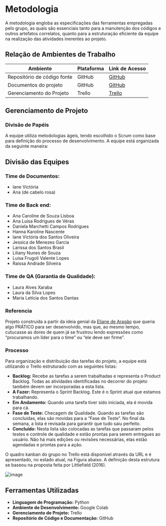 # Metodologia

A metodologia engloba as especificações das ferramentas empregadas pelo grupo, as quais são essenciais tanto para a manutenção dos códigos e outros artefatos correlatos, quanto para a estruturação eficiente da equipe na realização das atividades inerentes ao projeto.

## Relação de Ambientes de Trabalho

| Ambiente                | Plataforma   | Link de Acesso |
|-------------------------|--------------|----------------|
| Repositório de código fonte | GitHub       | [GitHub](https://github.com) |
| Documentos do projeto   | GitHub       | [GitHub](https://github.com) |
| Gerenciamento do Projeto | Trello       | [Trello](https://trello.com) |

## Gerenciamento de Projeto

### Divisão de Papéis
A equipe utiliza metodologias ágeis, tendo escolhido o Scrum como base para definição do processo de desenvolvimento. A equipe está organizada da seguinte maneira:

## Divisão das Equipes

### Time de Documentos:
- Iane Victória  
- Ana (de cabelo rosa)

### Time de Back end:
- Ana Caroline de Souza Lisboa  
- Ana Luisa Rodrigues de Véras  
- Daniela Marchetti Campos Rodrigues  
- Hanna Karoline Nascente  
- Iane Victória dos Santos Oliveira  
- Jessica de Menezes Garcia  
- Larissa dos Santos Brasil  
- Liliany Nunes de Souza  
- Luisa Frugoli Valente Lopes  
- Raissa Andrade Silveira  

### Time de QA (Garantia de Qualidade):
- Laura Alves Xaraba  
- Laura da Silva Lopes  
- Maria Letícia dos Santos Dantas

### Referencia

Projeto construida a partir da ideia genial da [Eliane de Aragão](https://www.linkedin.com/in/elianedearag%C3%A3o/) que queria algo PRÁTICO para ser desenvolvido, mas que, ao mesmo tempo, cutucasse as dores de quem já se frustrou lendo expressões como “procuramos um líder para o time” ou “ele deve ser firme”. 

### Processo
Para organização e distribuição das tarefas do projeto, a equipe está utilizando o Trello estruturado com as seguintes listas:

- **Backlog:** Recebe as tarefas a serem trabalhadas e representa o Product Backlog. Todas as atividades identificadas no decorrer do projeto também devem ser incorporadas a esta lista.  
- **A Fazer:** Representa o Sprint Backlog. Este é o Sprint atual que estamos trabalhando.  
- **Em Andamento:** Quando uma tarefa tiver sido iniciada, ela é movida para cá.  
- **Fase de Teste:** Checagem de Qualidade. Quando as tarefas são concluídas, elas são movidas para a “Fase de Teste”. No final da semana, a lista é revisada para garantir que tudo saiu perfeito.  
- **Concluído:** Nesta lista são colocadas as tarefas que passaram pelos testes e controle de qualidade e estão prontas para serem entregues ao usuário. Não há mais edições ou revisões necessárias, elas estão agendadas e prontas para a ação.  

O quadro kanban do grupo no Trello está disponível através da URL e é apresentado, no estado atual, na Figura abaixo. A definição desta estrutura se baseou na proposta feita por Littlefield (2016).

![image](https://github.com/user-attachments/assets/e92d45e4-8769-4710-b7f3-fd39dc59ebb8)

## Ferramentas Utilizadas

- **Linguagem de Programação:** Python  
- **Ambiente de Desenvolvimento:** Google Colab  
- **Gerenciamento de Projeto:** Trello  
- **Repositório de Código e Documentação:** GitHub  
